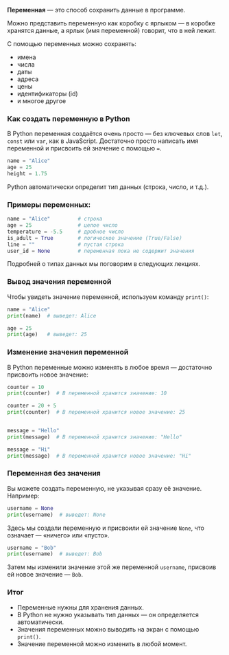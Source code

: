 **Переменная** — это способ сохранить данные в программе.

Можно представить переменную как коробку с ярлыком — в коробке хранятся данные, а ярлык (имя переменной) говорит, что в ней лежит.

С помощью переменных можно сохранять:
 - имена
 - числа
 - даты 
 - адреса 
 - цены 
 - идентификаторы (id)
 - и многое другое

### Как создать переменную в Python

В Python переменная создаётся очень просто — без ключевых слов `let`, `const` или `var`, как в JavaScript.
Достаточно просто написать имя переменной и присвоить ей значение с помощью `=`.


```python
name = "Alice"
age = 25
height = 1.75
```
Python автоматически определит тип данных (строка, число, и т.д.).

### Примеры переменных:

```python
name = "Alice"         # строка
age = 25               # целое число
temperature = -5.5     # дробное число
is_adult = True        # логическое значение (True/False)
line = ""              # пустая строка
user_id = None         # переменная пока не содержит значения
```
Подробней о типах данных мы поговорим в следующих лекциях.

### Вывод значения переменной

Чтобы увидеть значение переменной, используем команду `print()`:

```python
name = "Alice"
print(name)  # выведет: Alice

age = 25
print(age)   # выведет: 25
```

### Изменение значения переменной
В Python переменные можно изменять в любое время — достаточно присвоить новое значение:

```python
counter = 10
print(counter)  # В переменной хранится значение: 10

counter = 20 + 5
print(counter)  # В переменной хранится новое значение: 25


message = "Hello"
print(message)  # В переменной хранится значение: "Hello"

message = "Hi"
print(message)  # В переменной хранится новое значение: "Hi"
```

### Переменная без значения

Вы можете создать переменную, не указывая сразу её значение. Например:

```python
username = None
print(username)  # выведет: None
```
Здесь мы создали переменную и присвоили ей значение `None`, что означает — «ничего» или «пусто».

```python
username = "Bob"
print(username)  # выведет: Bob
```
Затем мы изменили значение этой же переменной `username`, присвоив ей новое значение — `Bob`.

### Итог

- Переменные нужны для хранения данных. 
- В Python не нужно указывать тип данных — он определяется автоматически. 
- Значения переменных можно выводить на экран с помощью `print()`. 
- Значение переменной можно изменить в любой момент.